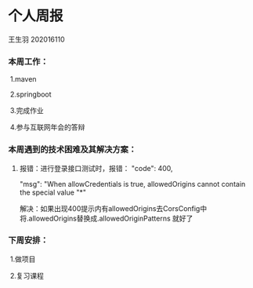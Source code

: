 # 个人周报

王生羽 202016110

### 本周工作：

​	1.maven

​	2.springboot

​	3.完成作业

​	4.参与互联网年会的答辩

### 本周遇到的技术困难及其解决方案：

1. 报错：进行登录接口测试时，报错： "code": 400,

   "msg": "When allowCredentials is true, allowedOrigins cannot contain the special value "*"

   解决：如果出现400提示内有allowedOrigins去CorsConfig中将.allowedOrigins替换成.allowedOriginPatterns 就好了

### 下周安排：

​	1.做项目

​	2.复习课程

